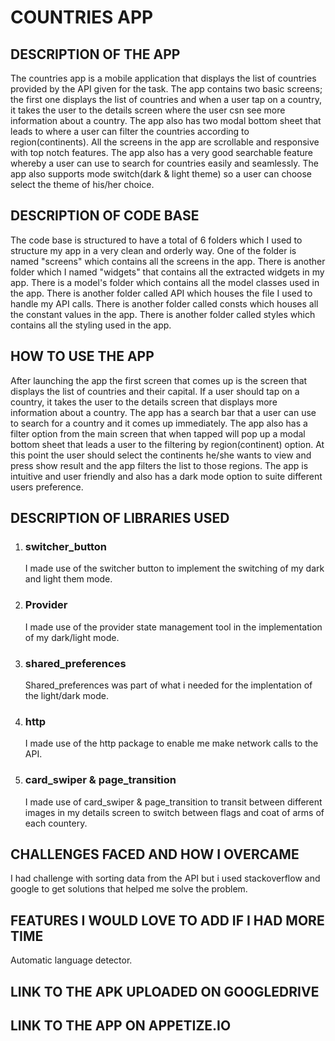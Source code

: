 # COUNTRIES APP
## DESCRIPTION OF THE APP
The countries app is a mobile application that displays the list of countries provided by the API given for the task. The app contains two basic screens; the first one displays the list of countries and  when a user tap on a country, it takes the user to the details screen where the user csn see more information about a country. The app also has two modal bottom sheet that leads to where a user can filter the countries according to region(continents). All the screens in the app are scrollable and responsive with top notch features. The app also has a very good searchable feature whereby a user can use to search for countries easily and seamlessly. The app also supports mode switch(dark & light theme) so a user can choose select the theme of his/her choice.

## DESCRIPTION OF CODE BASE
The code base is structured to have a total of 6 folders which I used to structure my app in a very clean and orderly way. One of the folder is named "screens" which contains all the screens in the app. There is another folder which I named "widgets" that contains all the extracted widgets in my app. There is a model's folder which contains all the model classes used in the app. There is another folder called API which houses the file I used to handle my API calls. There is another folder called consts which houses all the constant values in the app. There is another folder called styles which contains all the styling used in the app.

## HOW TO USE THE APP
After launching the app the first screen that comes up is the screen that displays the list of countries and their capital. If a user should tap on a country, it takes the user to the details screen that displays more information about a country. The app has a search bar that a user can use to search for a country and it comes up immediately. The app also has a filter option from the main screen that when tapped will pop up a modal bottom sheet that leads a user to the filtering by region(continent) option. At this point the user should select the continents he/she wants to view and press show result and the app filters the list to those regions. The app is intuitive and user friendly and also has a dark mode option to suite different users preference.

## DESCRIPTION OF LIBRARIES USED
1. ### switcher_button
   I made use of the switcher button to implement the switching of my dark and light them mode.

2. ### Provider
   I made use of the provider state management tool in the implementation of my dark/light mode.

3. ### shared_preferences
   Shared_preferences was part of what i needed for the implentation of the light/dark mode.
   
4. ### http
   I made use of the http package to enable me make network calls to the API.

5. ### card_swiper & page_transition
   I made use of card_swiper & page_transition to transit between different images in my details screen to switch between flags and coat of arms of each countery.
   
## CHALLENGES FACED AND HOW I OVERCAME
   I had challenge with sorting data from the API but i used stackoverflow and google to get solutions that helped me solve the problem.
   
## FEATURES I WOULD LOVE TO ADD IF I HAD MORE TIME
   Automatic language detector.   
   
## LINK TO THE APK UPLOADED ON GOOGLEDRIVE
   

## LINK TO THE APP ON APPETIZE.IO
